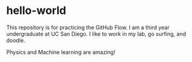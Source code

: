 # hello-world
This repository is for practicing the GitHub Flow.
I am a third year undergraduate at UC San Diego. I like to work in my lab, go surfing, and doodle. 

Physics and Machine learning are amazing!


